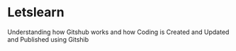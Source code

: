 # Letslearn
Understanding how Gitshub works and how Coding is Created and Updated and Published using Gitshib
